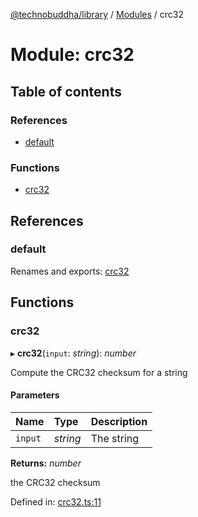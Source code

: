 [@technobuddha/library](../../README.md) / [Modules](../Modules.md) / crc32

# Module: crc32

## Table of contents

### References

- [default](crc32.md#default)

### Functions

- [crc32](crc32.md#crc32)

## References

### default

Renames and exports: [crc32](crc32.md#crc32)

## Functions

### crc32

▸ **crc32**(`input`: *string*): *number*

Compute the CRC32 checksum for a string

#### Parameters

| Name | Type | Description |
| :------ | :------ | :------ |
| `input` | *string* | The string |

**Returns:** *number*

the CRC32 checksum

Defined in: [crc32.ts:11](../../src/crc32.ts#L11)
